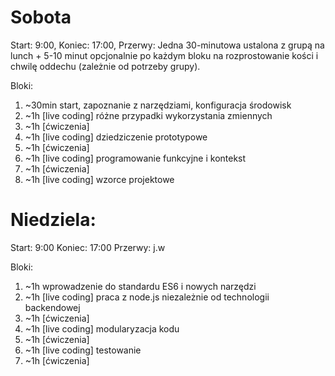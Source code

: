 Sobota
=====
Start: 9:00, 
Koniec: 17:00, 
Przerwy: Jedna 30-minutowa ustalona z grupą na lunch + 5-10 minut opcjonalnie po każdym bloku na rozprostowanie kości i chwilę oddechu (zależnie od potrzeby grupy).

Bloki:
1. ~30min start, zapoznanie z narzędziami, konfiguracja środowisk
2. ~1h [live coding] różne przypadki wykorzystania zmiennych
3. ~1h [ćwiczenia] 
4. ~1h [live coding] dziedziczenie prototypowe
5. ~1h [ćwiczenia]
6. ~1h [live coding] programowanie funkcyjne i kontekst
7. ~1h [ćwiczenia]
8. ~1h [live coding] wzorce projektowe

Niedziela:
=====
Start: 9:00
Koniec: 17:00
Przerwy: j.w

Bloki:
1. ~1h wprowadzenie do standardu ES6 i nowych narzędzi
2. ~1h [live coding] praca z node.js niezależnie od technologii backendowej
3. ~1h [ćwiczenia] 
4. ~1h [live coding] modularyzacja kodu
5. ~1h [ćwiczenia]
6. ~1h [live coding] testowanie
7. ~1h [ćwiczenia]
